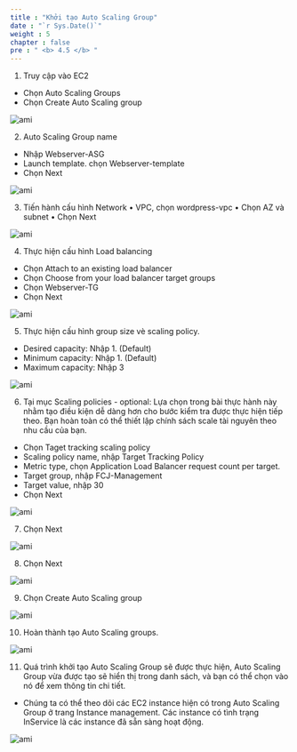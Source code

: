 ```yaml
---
title : "Khởi tạo Auto Scaling Group"
date : "`r Sys.Date()`"
weight : 5
chapter : false
pre : " <b> 4.5 </b> "
---
```


1. Truy cập vào EC2
-	Chọn Auto Scaling Groups
-	Chọn Create Auto Scaling group

![ami](/images/createautoscaling/auto-scaling-group-setup-01.png?featherlight=false&width=90pc)

2. Auto Scaling Group name
-	Nhập Webserver-ASG
-	Launch template. chọn Webserver-template
-	Chọn Next

![ami](/images/createautoscaling/auto-scaling-group-setup-02.png?featherlight=false&width=90pc)

3. Tiến hành cấu hình Network
•	VPC, chọn wordpress-vpc
•	Chọn AZ và subnet
•	Chọn Next


![ami](/images/createautoscaling/auto-scaling-group-setup-03.png?featherlight=false&width=90pc)

4. Thực hiện cấu hình Load balancing
-	Chọn Attach to an existing load balancer
-	Chọn Choose from your load balancer target groups
-	Chọn Webserver-TG
-	Chọn Next


![ami](/images/createautoscaling/auto-scaling-group-setup-04.png?featherlight=false&width=90pc)

5. Thực hiện cấu hình group size vè scaling policy.
-	Desired capacity: Nhập 1. (Default)
-	Minimum capacity: Nhập 1. (Default)
-	Maximum capacity: Nhập 3


![ami](/images/createautoscaling/auto-scaling-group-setup-05.png?featherlight=false&width=90pc)

6. Tại mục Scaling policies - optional: Lựa chọn trong bài thực hành này nhằm tạo điều kiện dễ dàng hơn cho bước kiểm tra được thực hiện tiếp theo. Bạn hoàn toàn có thể thiết lập chính sách scale tài nguyên theo nhu cầu của bạn.
-	Chọn Taget tracking scaling policy
-	Scaling policy name, nhập Target Tracking Policy
-	Metric type, chọn Application Load Balancer request count per target.
-	Target group, nhập FCJ-Management
-	Target value, nhập 30
-	Chọn Next

![ami](/images/createautoscaling/auto-scaling-group-setup-06.png?featherlight=false&width=90pc)

7. Chọn Next

![ami](/images/createautoscaling/auto-scaling-group-setup-07.png?featherlight=false&width=90pc)

8.	Chọn Next

![ami](/images/createautoscaling/auto-scaling-group-setup-08.png?featherlight=false&width=90pc)

9.	Chọn Create Auto Scaling group

![ami](/images/createautoscaling/auto-scaling-group-setup-09.png?featherlight=false&width=90pc)


10. Hoàn thành tạo Auto Scaling groups.

![ami](/images/createautoscaling/auto-scaling-group-setup-10.png?featherlight=false&width=90pc)


11. Quá trình khởi tạo Auto Scaling Group sẽ được thực hiện, Auto Scaling Group vừa được tạo sẽ hiển thị trong danh sách, và bạn có thể chọn vào nó để xem thông tin chi tiết.
-	Chúng ta có thể theo dõi các EC2 instance hiện có trong Auto Scaling Group ở trang Instance management. Các instance có tình trạng InService là các instance đã sẵn sàng hoạt động.

![ami](/images/createautoscaling/auto-scaling-group-setup-11.png?featherlight=false&width=90pc)
